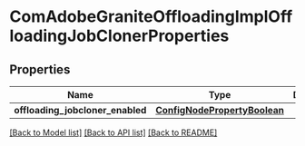 # ComAdobeGraniteOffloadingImplOffloadingJobClonerProperties

## Properties
Name | Type | Description | Notes
------------ | ------------- | ------------- | -------------
**offloading_jobcloner_enabled** | [**ConfigNodePropertyBoolean**](ConfigNodePropertyBoolean.md) |  | [optional] 

[[Back to Model list]](../README.md#documentation-for-models) [[Back to API list]](../README.md#documentation-for-api-endpoints) [[Back to README]](../README.md)


